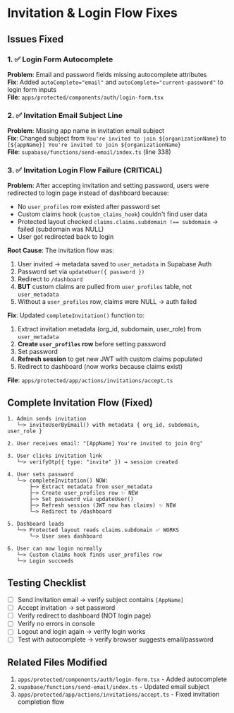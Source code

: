 # Invitation & Login Flow Fixes

## Issues Fixed

### 1. ✅ Login Form Autocomplete

**Problem**: Email and password fields missing autocomplete attributes  
**Fix**: Added `autoComplete="email"` and `autoComplete="current-password"` to login form inputs  
**File**: `apps/protected/components/auth/login-form.tsx`

### 2. ✅ Invitation Email Subject Line

**Problem**: Missing app name in invitation email subject  
**Fix**: Changed subject from `You're invited to join ${organizationName}` to `[${appName}] You're invited to join ${organizationName}`  
**File**: `supabase/functions/send-email/index.ts` (line 338)

### 3. ✅ Invitation Login Flow Failure (CRITICAL)

**Problem**: After accepting invitation and setting password, users were redirected to login page instead of dashboard because:

- No `user_profiles` row existed after password set
- Custom claims hook (`custom_claims_hook`) couldn't find user data
- Protected layout checked `claims.claims.subdomain !== subdomain` → failed (subdomain was NULL)
- User got redirected back to login

**Root Cause**: The invitation flow was:

1. User invited → metadata saved to `user_metadata` in Supabase Auth
2. Password set via `updateUser({ password })`
3. Redirect to `/dashboard`
4. **BUT** custom claims are pulled from `user_profiles` table, not `user_metadata`
5. Without a `user_profiles` row, claims were NULL → auth failed

**Fix**: Updated `completeInvitation()` function to:

1. Extract invitation metadata (org_id, subdomain, user_role) from `user_metadata`
2. **Create `user_profiles` row** before setting password
3. Set password
4. **Refresh session** to get new JWT with custom claims populated
5. Redirect to dashboard (now works because claims exist)

**File**: `apps/protected/app/actions/invitations/accept.ts`

## Complete Invitation Flow (Fixed)

```
1. Admin sends invitation
   └─> inviteUserByEmail() with metadata { org_id, subdomain, user_role }

2. User receives email: "[AppName] You're invited to join Org"

3. User clicks invitation link
   └─> verifyOtp({ type: "invite" }) → session created

4. User sets password
   └─> completeInvitation() NOW:
       ├─> Extract metadata from user_metadata
       ├─> Create user_profiles row ✨ NEW
       ├─> Set password via updateUser()
       ├─> Refresh session (JWT now has claims) ✨ NEW
       └─> Redirect to /dashboard

5. Dashboard loads
   └─> Protected layout reads claims.subdomain ✅ WORKS
       └─> User sees dashboard

6. User can now login normally
   └─> Custom claims hook finds user_profiles row
   └─> Login succeeds
```

## Testing Checklist

- [ ] Send invitation email → verify subject contains `[AppName]`
- [ ] Accept invitation → set password
- [ ] Verify redirect to dashboard (NOT login page)
- [ ] Verify no errors in console
- [ ] Logout and login again → verify login works
- [ ] Test with autocomplete → verify browser suggests email/password

## Related Files Modified

1. `apps/protected/components/auth/login-form.tsx` - Added autocomplete
2. `supabase/functions/send-email/index.ts` - Updated email subject
3. `apps/protected/app/actions/invitations/accept.ts` - Fixed invitation completion flow
